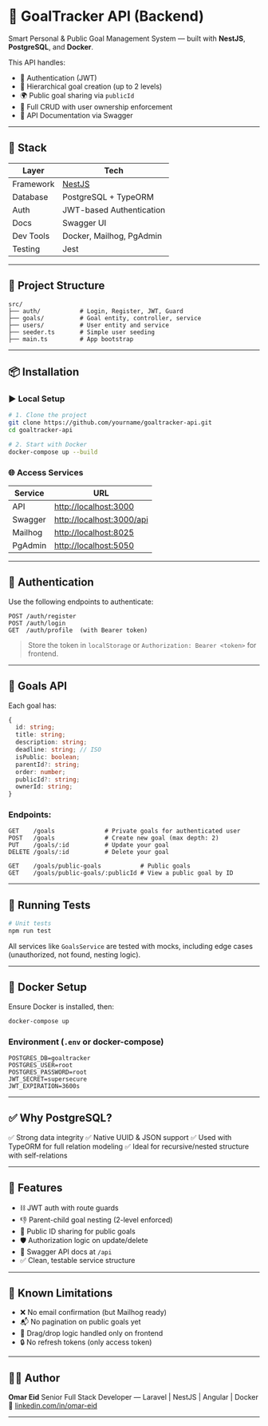 # 🧠 GoalTracker API (Backend)

Smart Personal & Public Goal Management System — built with **NestJS**, **PostgreSQL**, and **Docker**.

This API handles:

* 🔐 Authentication (JWT)
* 🧹 Hierarchical goal creation (up to 2 levels)
* 🌍 Public goal sharing via `publicId`
* 📂 Full CRUD with user ownership enforcement
* 📑 API Documentation via Swagger

---

## 🚀 Stack

| Layer     | Tech                         |
| --------- | ---------------------------- |
| Framework | [NestJS](https://nestjs.com) |
| Database  | PostgreSQL + TypeORM         |
| Auth      | JWT-based Authentication     |
| Docs      | Swagger UI                   |
| Dev Tools | Docker, Mailhog, PgAdmin     |
| Testing   | Jest                         |

---

## 📁 Project Structure

```
src/
├── auth/           # Login, Register, JWT, Guard
├── goals/          # Goal entity, controller, service
├── users/          # User entity and service
├── seeder.ts       # Simple user seeding
├── main.ts         # App bootstrap
```

---

## 📦 Installation

### ▶️ Local Setup

```bash
# 1. Clone the project
git clone https://github.com/yourname/goaltracker-api.git
cd goaltracker-api

# 2. Start with Docker
docker-compose up --build
```

### 🌐 Access Services

| Service | URL                                                    |
| ------- | ------------------------------------------------------ |
| API     | [http://localhost:3000](http://localhost:3000)         |
| Swagger | [http://localhost:3000/api](http://localhost:3000/api/doc) |
| Mailhog | [http://localhost:8025](http://localhost:8025)         |
| PgAdmin | [http://localhost:5050](http://localhost:5050)         |

---

## 🔑 Authentication

Use the following endpoints to authenticate:

```http
POST /auth/register
POST /auth/login
GET  /auth/profile  (with Bearer token)
```

> Store the token in `localStorage` or `Authorization: Bearer <token>` for frontend.

---

## 🧹 Goals API

Each goal has:

```ts
{
  id: string;
  title: string;
  description: string;
  deadline: string; // ISO
  isPublic: boolean;
  parentId?: string;
  order: number;
  publicId?: string;
  ownerId: string;
}
```

### Endpoints:

```http
GET    /goals              # Private goals for authenticated user
POST   /goals              # Create new goal (max depth: 2)
PUT    /goals/:id          # Update your goal
DELETE /goals/:id          # Delete your goal

GET    /goals/public-goals           # Public goals
GET    /goals/public-goals/:publicId # View a public goal by ID
```

---

## 🧪 Running Tests

```bash
# Unit tests
npm run test
```

All services like `GoalsService` are tested with mocks, including edge cases (unauthorized, not found, nesting logic).

---

## 🐳 Docker Setup

Ensure Docker is installed, then:

```bash
docker-compose up
```

### Environment (`.env` or docker-compose)

```
POSTGRES_DB=goaltracker
POSTGRES_USER=root
POSTGRES_PASSWORD=root
JWT_SECRET=supersecure
JWT_EXPIRATION=3600s
```

---

## ✅ Why PostgreSQL?

✅ Strong data integrity
✅ Native UUID & JSON support
✅ Used with TypeORM for full relation modeling
✅ Ideal for recursive/nested structure with self-relations

---

## 🔖 Features

* ⛓ JWT auth with route guards
* 👎 Parent-child goal nesting (2-level enforced)
* 🧐 Public ID sharing for public goals
* 🛡️ Authorization logic on update/delete
* 📑 Swagger API docs at `/api`
* ✅ Clean, testable service structure

---

## 📌 Known Limitations

* ❌ No email confirmation (but Mailhog ready)
* 📬 No pagination on public goals yet
* 🧱 Drag/drop logic handled only on frontend
* 🔒 No refresh tokens (only access token)

---

## 👨‍💼 Author

**Omar Eid**
Senior Full Stack Developer — Laravel | NestJS | Angular | Docker
🔗 [linkedin.com/in/omar-eid](https://www.linkedin.com/in/omar-eid-669093200/)

---

